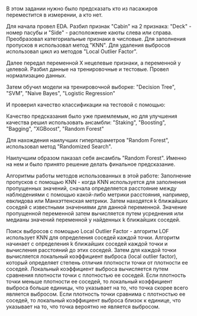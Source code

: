 В этом задании нужно было предсказать кто из пасажиров переместится в измерении, а кто нет.

Для начала провел EDA.
Разбил признак "Cabin" на 2 признака: "Deck" - номер пасубы и "Side" - расположение каюты слева или справа.
Преобразовал категориальные признаки в числовые.
Для заполнения пропусков я использовал метод "KNN".
Для удаления выбросов использовал цикл из методов "Local Outlier Factor".

Далее передал переменной X нецелевые признаки, а переменной y целевой.
Разбил данные на тренировочные и тестовые.
Провел нормализацию данных.

Затем обучил модели на тренировочной выборке: 
"Decision Tree", "SVM", "Naive Bayes", "Logistic Regression"

И проверил качество классификации на тестовой с помощью:


Качество предсказания было уже приемлемым, но для улучшения качества решил использовать ансамбли: 
"Staking", "Boosting", "Bagging", "XGBoost", "Random Forest"

Для нахождения наилучших гиперпараметров "Random Forest", использовал метод "Randomized Search".

Наилучшим образом паказал себя ансамбль "Random Forest".
Именно на нем и было принято решение делать финальное предсказание.

Алгоритмы работы методов использованных в этой работе:
  Заполнение пропусков с помощью KNN - когда KNN используется для заполнения пропущенных значений, сначала определяется расстояние между
наблюдениями с помощью какой-либо метрики расстояния, например, евклидова или Манхэттенская метрики. Затем находятся k ближайших соседей
с известными значениями для данной переменной. Значение пропущенной переменной затем вычисляется путем усреднения или медианы значений
переменной у найденных k ближайших соседей.

  Поиск выбросов с помощью Local Outlier Factor - алгоритм LOF использует KNN для определения соседей каждой точки. Алгоритм начинает с
определения k ближайших соседей каждой точки и вычисления расстояний до этих соседей. Затем для каждой точки вычисляется локальный
коэффициент выброса (local outlier factor), который определяет степень отличия плотности точки от плотности ее соседей.
  Локальный коэффициент выброса вычисляется путем сравнения плотности точки с плотностью ее соседей. Если плотность точки меньше
плотности ее соседей, то локальный коэффициент выброса больше единицы, что указывает на то, что точка скорее всего является выбросом.
Если плотность точки сравнима с плотностью ее соседей, то локальный коэффициент выброса близок к единице, что указывает на то, что точка
вероятно не является выбросом.

